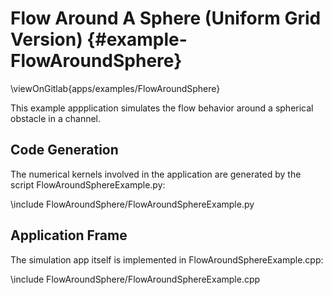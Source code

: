 # Flow Around A Sphere (Uniform Grid Version) {#example-FlowAroundSphere}

\viewOnGitlab{apps/examples/FlowAroundSphere}

This example appplication simulates the flow behavior around a spherical obstacle
in a channel.

## Code Generation

The numerical kernels involved in the application are generated by the script FlowAroundSphereExample.py:

\include FlowAroundSphere/FlowAroundSphereExample.py

## Application Frame

The simulation app itself is implemented in FlowAroundSphereExample.cpp:

\include FlowAroundSphere/FlowAroundSphereExample.cpp

